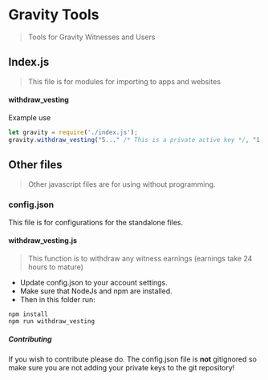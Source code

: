 # Gravity Tools
> Tools for Gravity Witnesses and Users

## Index.js
> This file is for modules for importing to apps and websites

#### withdraw_vesting
Example use
```javascript
let gravity = require('./index.js');
gravity.withdraw_vesting("5..." /* This is a private active key */, "1.2.199" /* This is a user's id */, true /* This is to only withdraw vestings if it's above the 5 ZGV fee */);
```

## Other files
> Other javascript files are for using without programming.

### config.json
This file is for configurations for the standalone files.

#### withdraw_vesting.js
> This function is to withdraw any witness earnings (earnings take 24 hours to mature)

- Update config.json to your account settings.
- Make sure that NodeJs and npm are installed.
- Then in this folder run:
```
npm install
npm run withdraw_vesting
```

##### Contributing
If you wish to contribute please do. The config.json file is **not** gitignored so make sure you are not adding your private keys to the git repository!
